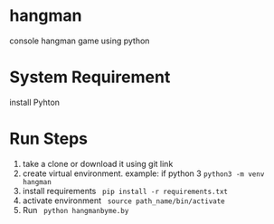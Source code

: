 # hangman
console hangman game using python 

# System Requirement
install Pyhton 



# Run Steps
1. take a clone or download it using git link
2. create virtual environment.
   example: if python 3
            ```python3 -m venv hangman```
3. install requirements
            ``` pip install -r requirements.txt```
4. activate environment
    ``` source path_name/bin/activate```
5. Run
    ``` python hangmanbyme.by```
